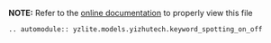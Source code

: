 __NOTE:__ Refer to the [online documentation](https://github.com/ReRAM-Labs/yzlite) to properly view this file

```{eval-rst}
.. automodule:: yzlite.models.yizhutech.keyword_spotting_on_off
```
